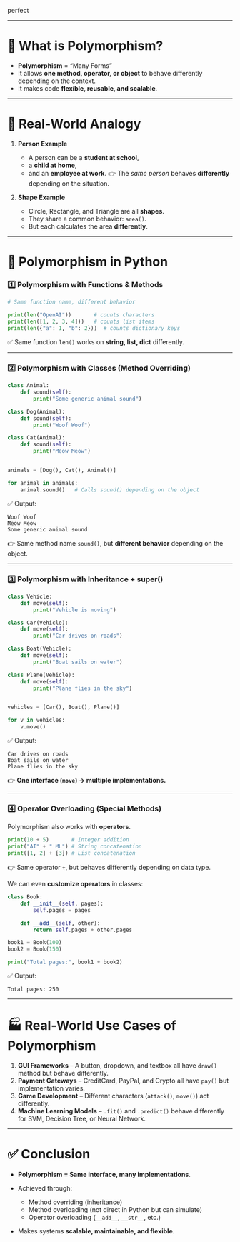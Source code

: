 perfect

---

# 🔑 **What is Polymorphism?**

- **Polymorphism** = “Many Forms”
- It allows **one method, operator, or object** to behave differently depending on the context.
- It makes code **flexible, reusable, and scalable**.

---

# 🎯 **Real-World Analogy**

1. **Person Example**

   - A person can be a **student at school**,
   - a **child at home**,
   - and an **employee at work**.
     👉 The _same person_ behaves **differently** depending on the situation.

2. **Shape Example**

   - Circle, Rectangle, and Triangle are all **shapes**.
   - They share a common behavior: `area()`.
   - But each calculates the area **differently**.

---

# 🐍 **Polymorphism in Python**

### 1️⃣ **Polymorphism with Functions & Methods**

```python
# Same function name, different behavior

print(len("OpenAI"))       # counts characters
print(len([1, 2, 3, 4]))   # counts list items
print(len({"a": 1, "b": 2}))  # counts dictionary keys
```

✅ Same function `len()` works on **string, list, dict** differently.

---

### 2️⃣ **Polymorphism with Classes (Method Overriding)**

```python
class Animal:
    def sound(self):
        print("Some generic animal sound")

class Dog(Animal):
    def sound(self):
        print("Woof Woof")

class Cat(Animal):
    def sound(self):
        print("Meow Meow")


animals = [Dog(), Cat(), Animal()]

for animal in animals:
    animal.sound()   # Calls sound() depending on the object
```

✅ Output:

```
Woof Woof
Meow Meow
Some generic animal sound
```

👉 Same method name `sound()`, but **different behavior** depending on the object.

---

### 3️⃣ **Polymorphism with Inheritance + super()**

```python
class Vehicle:
    def move(self):
        print("Vehicle is moving")

class Car(Vehicle):
    def move(self):
        print("Car drives on roads")

class Boat(Vehicle):
    def move(self):
        print("Boat sails on water")

class Plane(Vehicle):
    def move(self):
        print("Plane flies in the sky")


vehicles = [Car(), Boat(), Plane()]

for v in vehicles:
    v.move()
```

✅ Output:

```
Car drives on roads
Boat sails on water
Plane flies in the sky
```

👉 **One interface (`move`) → multiple implementations.**

---

### 4️⃣ **Operator Overloading (Special Methods)**

Polymorphism also works with **operators**.

```python
print(10 + 5)       # Integer addition
print("AI" + " ML") # String concatenation
print([1, 2] + [3]) # List concatenation
```

👉 Same operator `+`, but behaves differently depending on data type.

We can even **customize operators** in classes:

```python
class Book:
    def __init__(self, pages):
        self.pages = pages

    def __add__(self, other):
        return self.pages + other.pages

book1 = Book(100)
book2 = Book(150)

print("Total pages:", book1 + book2)
```

✅ Output:

```
Total pages: 250
```

---

# 🏭 **Real-World Use Cases of Polymorphism**

1. **GUI Frameworks** – A button, dropdown, and textbox all have `draw()` method but behave differently.
2. **Payment Gateways** – CreditCard, PayPal, and Crypto all have `pay()` but implementation varies.
3. **Game Development** – Different characters (`attack()`, `move()`) act differently.
4. **Machine Learning Models** – `.fit()` and `.predict()` behave differently for SVM, Decision Tree, or Neural Network.

---

# ✅ **Conclusion**

- **Polymorphism = Same interface, many implementations**.
- Achieved through:

  - Method overriding (inheritance)
  - Method overloading (not direct in Python but can simulate)
  - Operator overloading (`__add__`, `__str__`, etc.)

- Makes systems **scalable, maintainable, and flexible**.
